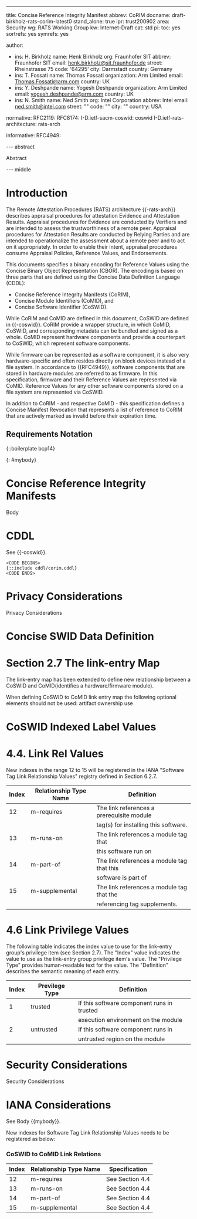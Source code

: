 ---
title: Concise Reference Integrity Manifest
abbrev: CoRIM
docname: draft-birkholz-rats-corim-latest0
stand_alone: true
ipr: trust200902
area: Security
wg: RATS Working Group
kw: Internet-Draft
cat: std
pi:
  toc: yes
  sortrefs: yes
  symrefs: yes

author:
- ins: H. Birkholz
  name: Henk Birkholz
  org: Fraunhofer SIT
  abbrev: Fraunhofer SIT
  email: henk.birkholz@sit.fraunhofer.de
  street: Rheinstrasse 75
  code: '64295'
  city: Darmstadt
  country: Germany
- ins: T. Fossati
  name: Thomas Fossati
  organization: Arm Limited
  email: Thomas.Fossati@arm.com
  country: UK
- ins: Y. Deshpande
  name: Yogesh Deshpande
  organization: Arm Limited
  email: yogesh.deshpande@arm.com
  country: UK
- ins: N. Smith
  name: Ned Smith
  org: Intel Corporation
  abbrev: Intel
  email: ned.smith@intel.com
  street: ""
  code: ""
  city: ""
  country: USA

normative:
  RFC2119:
  RFC8174:
  I-D.ietf-sacm-coswid: coswid
  I-D.ietf-rats-architecture: rats-arch

informative:
  RFC4949:

--- abstract

Abstract

--- middle

# Introduction

The Remote Attestation Procedures (RATS) architecture {{-rats-arch}} describes appraisal procedures for attestation Evidence and Attestation Results. Appraisal procedures for Evidence are conducted by Verifiers and are intended to assess the trustworthiness of a remote peer. Appraisal procedures for Attestation Results are conducted by Relying Parties and are intended to operationalize the assessment about a remote peer and to act on it appropriately. In order to enable their intent, appraisal procedures consume Appraisal Policies, Reference Values, and Endorsements.

This documents specifies a binary encoding for Reference Values using the Concise Binary Object Representation (CBOR). The encoding is based on three parts that are defined using the Concise Data Definition Language (CDDL):

* Concise Reference Integrity Manifests (CoRIM),
* Concise Module Identifiers (CoMID), and
* Concise Software Identifier (CoSWID).

While CoRIM and CoMID are defined in this document, CoSWID are defined in {{-coswid}}. CoRIM provide a wrapper structure, in which CoMID, CoSWID, and corresponding metadata can be bundled and signed as a whole. CoMID represent hardware components and provide a counterpart to CoSWID, which represent software components.

While firmware can be represented as a software component, it is also very hardware-specific and often resides directly on block devices instead of a file system. In accordance to {{RFC4949}}, software components that are stored in hardware modules are referred to as firmware. In this specification, firmware and their Reference Values are represented via CoMID. Reference Values for any other software components stored on a file system are represented via CoSWID.

In addition to CoRIM - and respective CoMID - this specification defines a Concise Manifest Revocation that represents a list of reference to CoRIM that are actively marked as invalid before their expiration time.

## Requirements Notation

{::boilerplate bcp14}

{: #mybody}
# Concise Reference Integrity Manifests



Body

# CDDL

See {{-coswid}}.

~~~~ CDDL
<CODE BEGINS>
{::include cddl/corim.cddl}
<CODE ENDS>
~~~~

# Privacy Considerations

Privacy Considerations

# Concise SWID Data Definition

# Section 2.7 The link-entry Map
The link-entry map has been extended to define new relationship between a CoSWID and
CoMID(identifies a hardware/firmware module).

When defining CoSWID to CoMID link entry map the following optional elements
should not be used:
 artifact
 ownership
 use

# CoSWID Indexed Label Values

# 4.4. Link Rel Values
New indexes in the range 12 to 15 will be registered in the
IANA "Software Tag Link Relationship Values" registry defined in Section 6.2.7.

 | Index | Relationship Type Name | Definition                                     |
 --------|----------------------- |--------------------------------------------|
 | 12    | m-requires             | The link references a prerequisite module  |
 |       |                        | tag(s) for installing this software.       |
 | 13    | m-runs-on              | The link references a module tag that      |
 |       |                        | this software run on                       |
 | 14    | m-part-of              | The link references a module tag that this |
 |       |                        | software is part of                        |
 | 15    | m-supplemental         | The link references a module tag that the  |
 |       |                        | referencing tag supplements.               |

# 4.6 Link Privilege Values

The following table indicates the index value to use for the link-entry
group's privilege item (see Section 2.7). The "Index" value indicates the
value to use as the link-entry group privilege item's value.
The "Privilege Type" provides human-readable text for the value.
The "Definition" describes the semantic meaning of each entry.

 | Index | Previlege Type         | Definition                                     |
 --------|----------------------- |--------------------------------------------|
 | 1     | trusted                | If this software component runs in trusted |
 |       |                        | execution environment on the module        |
 | 2     | untrusted              | If this software component runs in         |
 |       |                        | untrusted region on the module             |

# Security Considerations

Security Considerations

# IANA Considerations


See Body {{mybody}}.

New indexes for Software Tag Link Relationship Values needs to be registered as below:

### CoSWID to CoMID Link Relations

 | Index | Relationship Type Name | Specification                   |
 --------|----------------------- |---------------------------------|
 | 12    | m-requires             | See Section 4.4                 |
 | 13    | m-runs-on              | See Section 4.4                 |
 | 14    | m-part-of              | See Section 4.4                 |
 | 15    | m-supplemental         | See Section 4.4                 |
